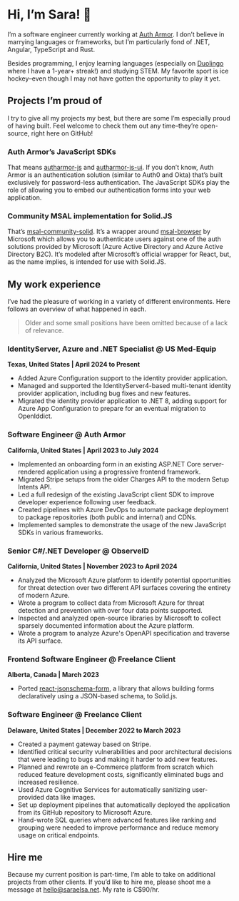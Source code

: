 # Hi, I’m Sara! 👋 
I’m a software engineer currently working at [Auth Armor](https://autharmor.com/).  I don’t believe in marrying languages or frameworks, but I’m particularly fond of .NET, Angular, TypeScript and Rust.

Besides programming, I enjoy learning languages (especially on [Duolingo](https://www.duolingo.com/profile/saraelsaz) where I have a 1-year+ streak!) and studying STEM. My favorite sport is ice hockey–even though I may not have gotten the opportunity to play it yet.

## Projects I’m proud of
I try to give all my projects my best, but there are some I’m especially proud of having built. Feel welcome to check them out any time–they’re open-source, right here on GitHub!

### Auth Armor’s JavaScript SDKs
That means [autharmor-js](https://github.com/AuthArmor/autharmor-js) and [autharmor-js-ui](https://github.com/AuthArmor/autharmor-js-ui). If you don’t know, Auth Armor is an authentication solution (similar to Auth0 and Okta) that’s built exclusively for password-less authentication. The JavaScript SDKs play the role of allowing you to embed our authentication forms into your web application.

### Community MSAL implementation for Solid.JS
That’s [msal-community-solid](https://github.com/saraelsa/msal-community-solid). It’s a wrapper around [msal-browser](https://github.com/AzureAD/microsoft-authentication-library-for-js/tree/master/lib/msal-browser) by Microsoft which allows you to authenticate users against one of the auth solutions provided by Microsoft (Azure Active Directory and Azure Active Directory B2C). It’s modeled after Microsoft’s official wrapper for React, but, as the name implies, is intended for use with Solid.JS.

## My work experience
I’ve had the pleasure of working in a variety of different environments. Here follows an overview of what happened in each.

> Older and some small positions have been omitted because of a lack of relevance.  

### IdentityServer, Azure and .NET Specialist @ US Med-Equip
**Texas, United States | April 2024 to Present**
* Added Azure Configuration support to the identity provider application.
* Managed and supported the IdentityServer4-based multi-tenant identity provider application, including bug fixes and new features.
* Migrated the identity provider application to .NET 8, adding support for Azure App Configuration to prepare for an eventual migration to OpenIddict.

### Software Engineer @ Auth Armor
**California, United States | April 2023 to July 2024**
* Implemented an onboarding form in an existing ASP.NET Core server-rendered application using a progressive frontend framework.
* Migrated Stripe setups from the older Charges API to the modern Setup Intents API.
* Led a full redesign of the existing JavaScript client SDK to improve developer experience following user feedback.
* Created pipelines with Azure DevOps to automate package deployment to package repositories (both public and internal) and CDNs.
* Implemented samples to demonstrate the usage of the new JavaScript SDKs in various frameworks.

### Senior C#/.NET Developer @ ObserveID
**California, United States | November 2023 to April 2024**
* Analyzed the Microsoft Azure platform to identify potential opportunities for threat detection over two different API surfaces covering the entirety of modern Azure.
* Wrote a program to collect data from Microsoft Azure for threat detection and prevention with over four data points supported.
* Inspected and analyzed open-source libraries by Microsoft to collect sparsely documented information about the Azure platform.
* Wrote a program to analyze Azure's OpenAPI specification and traverse its API surface.

### Frontend Software Engineer @ Freelance Client
**Alberta, Canada | March 2023**
* Ported [react-jsonschema-form](https://github.com/rjsf-team/react-jsonschema-form), a library that allows building forms declaratively using a JSON-based schema, to Solid.js.

### Software Engineer @ Freelance Client
**Delaware, United States | December 2022 to March 2023**
* Created a payment gateway based on Stripe.
* Identified critical security vulnerabilities and poor architectural decisions that were leading to bugs and making it harder to add new features.
* Planned and rewrote an e-Commerce platform from scratch which reduced feature development costs, significantly eliminated bugs and increased resilience.
* Used Azure Cognitive Services for automatically sanitizing user-provided data like images.
* Set up deployment pipelines that automatically deployed the application from its GitHub repository to Microsoft Azure.
* Hand-wrote SQL queries where advanced features like ranking and grouping were needed to improve performance and reduce memory usage on critical endpoints.

## Hire me
Because my current position is part-time, I’m able to take on additional projects from other clients. If you’d like to hire me, please shoot me a message at [hello@saraelsa.net](mailto:hello@saraelsa.net). My rate is C$90/hr.